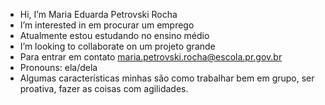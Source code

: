 -  Hi, I’m Maria Eduarda Petrovski Rocha
- I’m interested in em procurar um emprego
-  Atualmente estou estudando no ensino médio
-  I’m looking to collaborate on um projeto grande
-  Para entrar em contato maria.petrovski.rocha@escola.pr.gov.br
-  Pronouns: ela/dela
-  Algumas características minhas são como trabalhar bem em grupo, ser proativa, fazer as coisas com agilidades.
<!---
Eduardaroch/Eduardaroch is a ✨ special ✨ repository because its `README.md` (this file) appears on your GitHub profile.
You can click the Preview link to take a look at your changes.
--->
